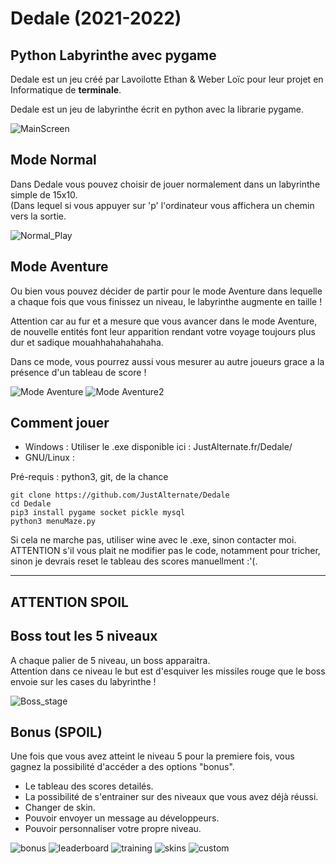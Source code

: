 # Dedale (2021-2022)
## Python Labyrinthe avec pygame

Dedale est un jeu créé par Lavoilotte Ethan & Weber Loïc pour leur projet en Informatique de **terminale**.

Dedale est un jeu de labyrinthe écrit en python avec la librarie pygame.

![MainScreen](screenshot/MainScreen.png)

## Mode Normal

Dans Dedale vous pouvez choisir de jouer normalement dans un labyrinthe simple de 15x10.  
(Dans lequel si vous appuyer sur 'p' l'ordinateur vous affichera un chemin vers la sortie.  

![Normal_Play](screenshot/Normal.png)

## Mode Aventure

Ou bien vous pouvez décider de partir pour le mode Aventure dans lequelle a chaque fois que vous finissez un niveau, le labyrinthe augmente en taille !

Attention car au fur et a mesure que vous avancer dans le mode Aventure, de nouvelle entités font leur apparition rendant votre voyage toujours plus dur et sadique mouahhahahahahaha.  

Dans ce mode, vous pourrez aussi vous mesurer au autre joueurs grace a la présence d'un tableau de score !

![Mode Aventure](screenshot/Adventure.png)
![Mode Aventure2](screenshot/Adventure2.png)

## Comment jouer

- Windows : Utiliser le .exe disponible ici : JustAlternate.fr/Dedale/
- GNU/Linux : 

Pré-requis : python3, git, de la chance

```
git clone https://github.com/JustAlternate/Dedale
cd Dedale
pip3 install pygame socket pickle mysql
python3 menuMaze.py
```

Si cela ne marche pas, utiliser wine avec le .exe, sinon contacter moi.
ATTENTION s'il vous plait ne modifier pas le code, notamment pour tricher, sinon je devrais reset le tableau des scores manuellment :'(.


---
**ATTENTION SPOIL**
---

## Boss tout les 5 niveaux

A chaque palier de 5 niveau, un boss apparaitra.    
Attention dans ce niveau le but est d'esquiver les missiles rouge que 
le boss envoie sur les cases du labyrinthe !  

![Boss_stage](screenshot/boss.png)

## Bonus (SPOIL)

Une fois que vous avez atteint le niveau 5 pour la premiere fois, vous gagnez la possibilité d'accéder a des options "bonus".  

- Le tableau des scores detailés.
- La possibilité de s'entrainer sur des niveaux que vous avez déjà réussi.
- Changer de skin.
- Pouvoir envoyer un message au développeurs.
- Pouvoir personnaliser votre propre niveau.

![bonus](screenshot/Bonus.png)
![leaderboard](screenshot/leaderboard.png)
![training](screenshot/training.png)
![skins](screenshot/skins.png)
![custom](screenshot/custom.png)





